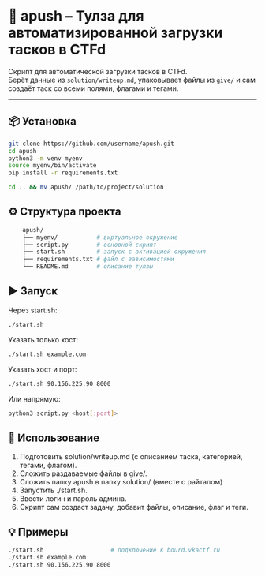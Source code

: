 # 🚀 apush – Тулза для автоматизированной загрузки тасков в CTFd

Скрипт для автоматической загрузки тасков в CTFd.  
Берёт данные из `solution/writeup.md`, упаковывает файлы из `give/` и сам создаёт таск со всеми полями, флагами и тегами.

---

## 📦 Установка

```bash
git clone https://github.com/username/apush.git
cd apush
python3 -m venv myenv
source myenv/bin/activate
pip install -r requirements.txt

cd .. && mv apush/ /path/to/project/solution
```

## ⚙️ Структура проекта

```bash
    apush/
    ├── myenv/           # виртуальное окружение
    ├── script.py        # основной скрипт
    ├── start.sh         # запуск с активацией окружения
    ├── requirements.txt # файл с зависимостями
    └── README.md        # описание тулзы
```

## ▶️ Запуск

Через start.sh:

```bash
./start.sh
```
Указать только хост:

```bash
./start.sh example.com
```

Указать хост и порт:

```bash
./start.sh 90.156.225.90 8000
```
Или напрямую:

```bash
python3 script.py <host[:port]>
```



## 📝 Использование

1) Подготовить solution/writeup.md (с описанием таска, категорией, тегами, флагом).
2) Сложить раздаваемые файлы в give/.
3) Сложить папку apush в папку solution/ (вместе с райтапом)
4) Запустить ./start.sh.
5) Ввести логин и пароль админа.
6) Скрипт сам создаст задачу, добавит файлы, описание, флаг и теги.


## 💡 Примеры

```bash
./start.sh                   # подключение к bourd.vkactf.ru
./start.sh example.com
./start.sh 90.156.225.90 8000 
```

